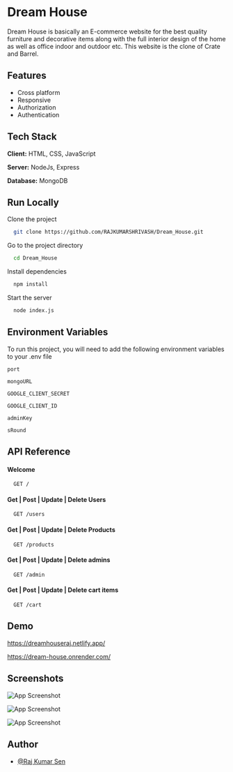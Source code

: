 
# Dream House

Dream House is basically an E-commerce website for the best quality furniture and decorative items along with the full interior design of the home as well as office indoor and outdoor etc.
This website is the clone of Crate and Barrel.

## Features

- Cross platform
- Responsive
- Authorization
- Authentication


## Tech Stack

**Client:** HTML, CSS, JavaScript

**Server:** NodeJs, Express

**Database:** MongoDB


## Run Locally

Clone the project

```bash
  git clone https://github.com/RAJKUMARSHRIVASH/Dream_House.git
```

Go to the project directory

```bash
  cd Dream_House
```

Install dependencies

```bash
  npm install
```

Start the server

```bash
  node index.js
```


## Environment Variables

To run this project, you will need to add the following environment variables to your .env file

`port`

`mongoURL`

`GOOGLE_CLIENT_SECRET`

`GOOGLE_CLIENT_ID`

`adminKey`

`sRound`

## API Reference

#### Welcome 

```http
  GET /
```

#### Get | Post | Update | Delete Users

```http
  GET /users
```
#### Get | Post | Update | Delete Products
```http
  GET /products
 ```

#### Get | Post | Update | Delete admins
```http
  GET /admin
```

#### Get | Post | Update | Delete cart items
```http
  GET /cart
```



## Demo

https://dreamhouseraj.netlify.app/

https://dream-house.onrender.com/

## Screenshots

![App Screenshot](https://i.imgur.com/x3qaoVs.png)

![App Screenshot](https://i.imgur.com/RJnReRF.png)

![App Screenshot](https://i.imgur.com/Hrv95pl.png)


## Author

- [@Raj Kumar Sen](https://github.com/RAJKUMARSHRIVASH)
